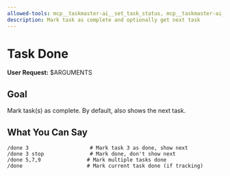 ```yaml
---
allowed-tools: mcp__taskmaster-ai__set_task_status, mcp__taskmaster-ai__next_task, TodoWrite
description: Mark task as complete and optionally get next task
---
```


# Task Done

**User Request:** $ARGUMENTS

## Goal

Mark task(s) as complete. By default, also shows the next task.

## What You Can Say

```
/done 3                    # Mark task 3 as done, show next
/done 3 stop               # Mark done, don't show next
/done 5,7,9               # Mark multiple tasks done
/done                     # Mark current task done (if tracking)
```
